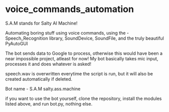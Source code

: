 # voice_commands_automation
S.A.M stands for Salty AI Machine!

Automating boring stuff using voice commands, using the -
Speech_Recognition library, 
SoundDevice, 
SoundFile, and 
the truly beautiful PyAutoGUI

The bot sends data to Google to process, otherwise this would have been a near impossible project, atleast for now! My bot basically takes mic input, processes it and does whatever is asked! 

speech.wav is overwritten everytime the script is run, but it will also be created automatically if deleted.

Bot name - S.A.M
salty.ass.machine

if you want to use the bot yourself, clone the repository, install the modules listed above, and run bot.py, nothing else.
